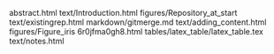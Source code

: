 abstract.html
text/Introduction.html
figures/Repository_at_start
text/existingrep.html
markdown/gitmerge.md
text/adding_content.html
figures/Figure_iris
6r0jfma0gh8.html
tables/latex_table/latex_table.tex
text/notes.html